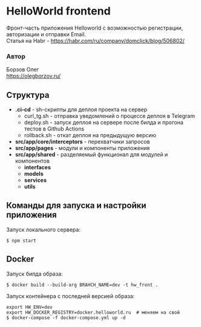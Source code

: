 # HelloWorld frontend
Фронт-часть приложения Helloworld с возможностью регистрации, авторизации и отправки Email.<br>
Статья на Habr - https://habr.com/ru/company/domclick/blog/506802/

### Автор
Борзов Олег<br>
https://olegborzov.ru/

## Структура
- **.ci-cd** - sh-скрипты для деплоя проекта на сервер
    - curl_tg.sh - отправка уведомлений о процессе деплоя в Telegram
    - deploy.sh - запуск деплоя на сервере после билда и прогона тестов в Github Actions
    - rollback.sh - откат деплоя на предыдущую версию
- **src/app/core/interceptors** - перехватчики запросов
- **src/app/pages** - модули и компоненты приложения
- **src/app/shared** - разделяемый функционал для модулей и компонентов
    - **interfaces**
    - **models**
    - **services**
    - **utils**

## Команды для запуска и настройки приложения 
Запуск локального сервера:
```
$ npm start
```

## Docker
Запуск билда образа:
```
$ docker build --build-arg BRAHCH_NAME=dev -t hw_front .
```

Запуск контейнера с последней версией образа:
```
export HW_ENV=dev
export HW_DOCKER_REGISTRY=docker.helloworld.ru  # меняем на свой
$ docker-compose -f docker-compose.yml up -d 
```
